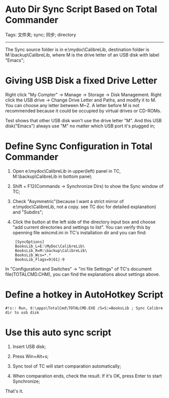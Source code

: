 # Auto Dir Sync Script Based on Total Commander
Tags: 文件夹; sync; 同步; directory

------

The Sync source folder is in e:\mydoc\CalibreLib,
destination folder is M:\backup\CalibreLib,
where M is the drive letter of an USB disk with label "Emacs";

# Giving USB Disk a fixed Drive Letter

Right click "My Compter" -> Manage -> Storage -> Disk Management.
Right click the USB drive -> Change Drive Letter and Paths, and modify it to M.
You can choose any letter between M~Z.
A letter before M is not recommended because it could be occupied by virtual drives or CD-ROMs.

Test shows that other USB disk won't use the drive letter "M".
And this USB disk("Emacs") always use "M" no matter which USB port it's plugged in;

# Define Sync Configuration in Total Commander
 
1. Open e:\mydoc\CalibreLib in upper(left) panel in TC,
   M:\backup\CalibreLib in bottom panel;

1. Shift + F12(Commands -> Synchronize Dirs) to show the Sync window of TC;

1. Check "Asymmetric"(because I want a strict mirror of e:\mydoc\CalibreLib,
   not a copy. see TC doc for detailed explanation) and "Subdirs";

1. Click the button at the left side of the directory input box and choose
   "add current directories and settings to list".
   You can verify this by openning file wincmd.ini in TC's installation dir and
   you can find:

        [SyncOptions] 
        BooksLib_L=E:\MyDoc\CalibreLib\ 
        BooksLib_R=M:\backup\CalibreLib\ 
        BooksLib_Wcs=*.* 
        BooksLib_Flags=9|61|-9 

In "Configuration and Switches" -> "ini file Settings" of TC's document
file(TOTALCMD.CHM), you can find the explanations about settings above.

# Define a hotkey in AutoHotkey Script

```
#!s:: Run, d:\apps\TotalCmd\TOTALCMD.EXE /S=S:=BooksLib ; Sync Calibre dir to usb disk 
```

# Use this auto sync script

1. Insert USB disk;

1. Press Win+Alt+s;

1. Sync tool of TC will start comparation automatically;

1. When comparation ends, check the result. If it's OK, press Enter to start Synchronize;

That's it.
